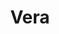 ---
title: "Vera"
description: "Spend an unforgettable evening with a long-haired beauty can every man who chooses my profile. I am an intelligent, gentle, young girl with a stunning figure, a big butt, and a thin waist. I love to work out and also lounge on the beach. Prefer to dine in expensive restaurants with an attractive man. I'll provide a Vip escort to an important event, after which we can go to the hotel for the fulfillment of sexual fantasies.

To meet me in a private setting, contact our agency because we have the most elite escorts with stunning looks."
Price: "From 1000$"
height: "176"
weight: "49"
age: "19"
folder: vera
mainImage: vera.webp
bustSize: "3"
hairColor: "brunet"
visa: "europe"
images:
  - 2.webp
  - 3.webp
---